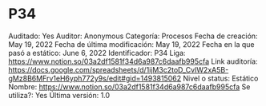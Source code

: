 # P34

Auditado: Yes
Auditor: Anonymous
Categoría: Procesos
Fecha de creación: May 19, 2022
Fecha de última modificación: May 19, 2022
Fecha en la que pasó a estático: June 6, 2022
Identificador: P34
Liga: https://www.notion.so/03a2df1581f34d6a987c6daafb995cfa 
Link auditoría: https://docs.google.com/spreadsheets/d/1ijM3c2toD_CvIW2xA5B-gMz8B6MFrv1eH6yph772y9s/edit#gid=1493815062
Nivel o status: Estático
Nombre: https://www.notion.so/03a2df1581f34d6a987c6daafb995cfa 
Se utiliza?: Yes
Última versión: 1.0